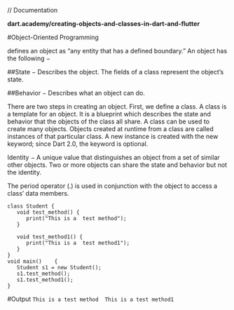 // Documentation



**dart.academy/creating-objects-and-classes-in-dart-and-flutter**

#Object-Oriented Programming

defines an object as “any entity that has a defined boundary.” An object has the following −

##State − Describes the object. The fields of a class represent the object’s state.

##Behavior − Describes what an object can do.

There are two steps in creating an object. 
First, we define a class. A class is a template for an object. It is a blueprint which describes the state and behavior that the objects of the class all share. A class can be used to create many objects. Objects created at runtime from a class are called instances of that particular class. A new instance is created with the new keyword; since Dart 2.0, the keyword is optional.



Identity − A unique value that distinguishes an object from a set of similar other objects. Two or more objects can share the state and behavior but not the identity.

The period operator (.) is used in conjunction with the object to access a class’ data members.


```
class Student { 
   void test_method() { 
      print("This is a  test method"); 
   } 
   
   void test_method1() { 
      print("This is a  test method1"); 
   } 
}  
void main()    { 
   Student s1 = new Student(); 
   s1.test_method(); 
   s1.test_method1(); 
}
```

#Output 
`This is a test method 
This is a test method1`
